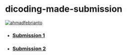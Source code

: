 # dicoding-made-submission

[![ahmadfebrianto](https://circleci.com/gh/ahmadfebrianto/dicoding-made-submission.svg?style=shield)](https://circleci.com/gh/ahmadfebrianto/dicoding-made-submission)

* ### [Submission 1](https://github.com/ahmadfebrianto/dicoding-made-submission/tree/submission-1)
* ### [Submission 2](https://github.com/ahmadfebrianto/dicoding-made-submission/tree/submission-2)
